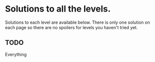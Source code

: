 # Solutions to all the levels.

Solutions to each level are available below. There is only one solution
on each page so there are no spoilers for levels you haven't tried yet.

## TODO

Everything
